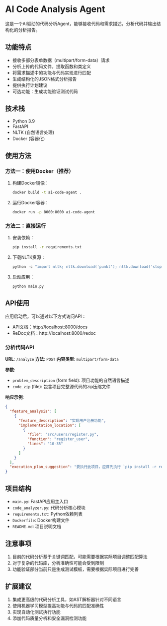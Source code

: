 # AI Code Analysis Agent

这是一个AI驱动的代码分析Agent，能够接收代码和需求描述，分析代码并输出结构化的分析报告。

## 功能特点

- 接收多部分表单数据（multipart/form-data）请求
- 分析上传的代码文件，提取函数和类定义
- 将需求描述中的功能与代码实现进行匹配
- 生成结构化的JSON格式分析报告
- 提供执行计划建议
- 可选功能：生成功能验证测试代码

## 技术栈

- Python 3.9
- FastAPI
- NLTK (自然语言处理)
- Docker (容器化)

## 使用方法

### 方法一：使用Docker（推荐）

1. 构建Docker镜像：
   ```bash
   docker build -t ai-code-agent .
   ```

2. 运行Docker容器：
   ```bash
   docker run -p 8000:8000 ai-code-agent
   ```

### 方法二：直接运行

1. 安装依赖：
   ```bash
   pip install -r requirements.txt
   ```

2. 下载NLTK资源：
   ```python
   python -c "import nltk; nltk.download('punkt'); nltk.download('stopwords')"
   ```

3. 启动应用：
   ```bash
   python main.py
   ```

## API使用

应用启动后，可以通过以下方式访问API：

- API文档：http://localhost:8000/docs
- ReDoc文档：http://localhost:8000/redoc

### 分析代码API

**URL**: `/analyze`
**方法**: `POST`
**内容类型**: `multipart/form-data`

**参数**:
- `problem_description` (form field): 项目功能的自然语言描述
- `code_zip` (file): 包含项目完整源代码的zip压缩文件

**响应示例**:
```json
{
  "feature_analysis": [
    {
      "feature_description": "实现用户注册功能",
      "implementation_location": [
        {
          "file": "src/users/register.py",
          "function": "register_user",
          "lines": "10-35"
        }
      ]
    }
  ],
  "execution_plan_suggestion": "要执行此项目，应首先执行 `pip install -r requirements.txt` 安装依赖，然后执行 `python main.py` 来启动服务。"
}
```

## 项目结构

- `main.py`: FastAPI应用主入口
- `code_analyzer.py`: 代码分析核心模块
- `requirements.txt`: Python依赖列表
- `Dockerfile`: Docker构建文件
- `README.md`: 项目说明文档

## 注意事项

1. 目前的代码分析基于关键词匹配，可能需要根据实际项目调整匹配算法
2. 对于复杂的代码库，分析准确性可能会受到限制
3. 功能验证部分当前只是生成测试模板，需要根据实际项目进行完善

## 扩展建议

1. 集成更高级的代码分析工具，如AST解析器针对不同语言
2. 使用机器学习模型提高功能与代码的匹配准确性
3. 实现自动化测试执行功能
4. 添加代码质量分析和安全漏洞检测功能